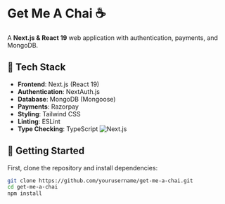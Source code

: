 # Get Me A Chai ☕
A **Next.js & React 19** web application with authentication, payments, and MongoDB.

## 🔹 Tech Stack
- **Frontend**: Next.js (React 19)
- **Authentication**: NextAuth.js
- **Database**: MongoDB (Mongoose)
- **Payments**: Razorpay
- **Styling**: Tailwind CSS
- **Linting**: ESLint
- **Type Checking**: TypeScript
![Next.js](https://img.shields.io/badge/Next.js-15.1.7-blue?style=flat&logo=vercel)

## 🚀 Getting Started
First, clone the repository and install dependencies:

```bash
git clone https://github.com/yourusername/get-me-a-chai.git
cd get-me-a-chai
npm install
